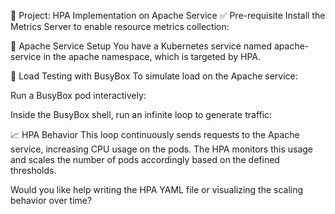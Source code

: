 🚀 Project: HPA Implementation on Apache Service
✅ Pre-requisite
Install the Metrics Server to enable resource metrics collection:


🧩 Apache Service Setup
You have a Kubernetes service named apache-service in the apache namespace, which is targeted by HPA.

🔄 Load Testing with BusyBox
To simulate load on the Apache service:

Run a BusyBox pod interactively:


Inside the BusyBox shell, run an infinite loop to generate traffic:


📈 HPA Behavior
This loop continuously sends requests to the Apache service, increasing CPU usage on the pods. The HPA monitors this usage and scales the number of pods accordingly based on the defined thresholds.

Would you like help writing the HPA YAML file or visualizing the scaling behavior over time?





